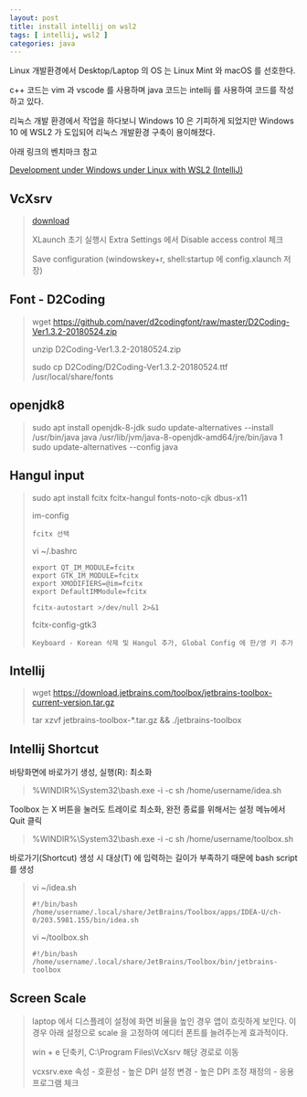 ```yaml
---
layout: post
title: install intellij on wsl2
tags: [ intellij, wsl2 ]
categories: java
---
```




Linux 개발환경에서 Desktop/Laptop 의 OS 는 Linux Mint 와 macOS 를 선호한다.

c++ 코드는 vim 과 vscode 를 사용하며 java 코드는 intellij 를 사용하여 코드를 작성하고 있다.

리눅스 개발 환경에서 작업을 하다보니 Windows 10 은 기피하게 되었지만 Windows 10 에 WSL2 가 도입되어 리눅스 개발환경 구축이 용이해졌다.

아래 링크의 벤치마크 참고

[Development under Windows under Linux with WSL2 (IntelliJ)](https://medium.com/@ragin/development-under-windows-under-linux-with-wsl2-intellij-860daf601b61)



## VcXsrv

> [download](https://sourceforge.net/projects/vcxsrv/files/latest/download)
>
> XLaunch 초기 실행시 Extra Settings 에서 Disable access control 체크
>
> Save configuration (windowskey+r, shell:startup 에 config.xlaunch 저장)

## Font - D2Coding

> wget https://github.com/naver/d2codingfont/raw/master/D2Coding-Ver1.3.2-20180524.zip
>
> unzip D2Coding-Ver1.3.2-20180524.zip
>
> sudo cp D2Coding/D2Coding-Ver1.3.2-20180524.ttf /usr/local/share/fonts

## openjdk8

> sudo apt install openjdk-8-jdk
> sudo update-alternatives --install /usr/bin/java java /usr/lib/jvm/java-8-openjdk-amd64/jre/bin/java 1
> sudo update-alternatives --config java

## Hangul input

> sudo apt install fcitx fcitx-hangul fonts-noto-cjk dbus-x11
>
> im-config
>
> ```
>fcitx 선택
> ```
>
> vi ~/.bashrc
> 
> ```
> export QT_IM_MODULE=fcitx
> export GTK_IM_MODULE=fcitx
> export XMODIFIERS=@im=fcitx
> export DefaultIMModule=fcitx
> 
> fcitx-autostart >/dev/null 2>&1
> ```
>
> fcitx-config-gtk3
>
> ```
> Keyboard - Korean 삭제 및 Hangul 추가, Global Config 에 한/영 키 추가
> ```
>
> 

## Intellij

> wget https://download.jetbrains.com/toolbox/jetbrains-toolbox-current-version.tar.gz
>
> tar xzvf jetbrains-toolbox-*.tar.gz && ./jetbrains-toolbox
>

## Intellij Shortcut

바탕화면에 바로가기 생성, 실행(R): 최소화

> %WINDIR%\System32\bash.exe -i -c sh /home/username/idea.sh

Toolbox 는 X 버튼을 눌러도 트레이로 최소화, 완전 종료를 위해서는 설정 메뉴에서 Quit 클릭

> %WINDIR%\System32\bash.exe -i -c sh /home/username/toolbox.sh

바로가기(Shortcut) 생성 시 대상(T) 에 입력하는 길이가 부족하기 때문에 bash script 를 생성

> vi ~/idea.sh
>
> ```
> #!/bin/bash
> /home/username/.local/share/JetBrains/Toolbox/apps/IDEA-U/ch-0/203.5981.155/bin/idea.sh
> ```
> 
> vi ~/toolbox.sh
> 
> ```
> #!/bin/bash
> /home/username/.local/share/JetBrains/Toolbox/bin/jetbrains-toolbox
> ```

## Screen Scale 

> laptop 에서 디스플레이 설정에 화면 비율을 높인 경우 앱이 흐릿하게 보인다. 이 경우 아래 설정으로 scale 을 고정하여 에디터 폰트를 늘려주는게 효과적이다.
>
> win + e 단축키, C:\Program Files\VcXsrv 해당 경로로 이동
>
> vcxsrv.exe 속성 - 호환성 - 높은 DPI 설정 변경 - 높은 DPI 조정 재정의 - 응용프로그램 체크 

